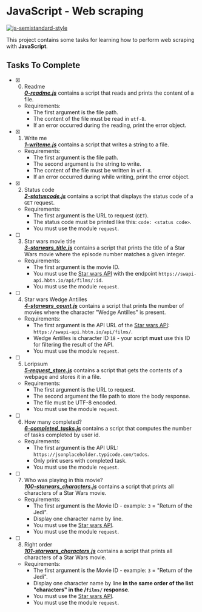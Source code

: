 # JavaScript - Web scraping

[![js-semistandard-style](https://img.shields.io/badge/code%20style-semistandard-brightgreen.svg)](https://github.com/standard/semistandard)

This project contains some tasks for learning how to perform web scraping with **JavaScript**.

## Tasks To Complete

+ [x] 0. Readme<br/>_**[0-readme.js](0-readme.js)**_ contains a script that reads and prints the content of a file.
  + Requirements:
    + The first argument is the file path.
    + The content of the file must be read in `utf-8`.
    + If an error occurred during the reading, print the error object.

+ [x] 1. Write me<br/>_**[1-writeme.js](1-writeme.js)**_ contains a script that writes a string to a file.
  + Requirements:
    + The first argument is the file path.
    + The second argument is the string to write.
    + The content of the file must be written in `utf-8`.
    + If an error occurred during while writing, print the error object.

+ [x] 2. Status code<br/>_**[2-statuscode.js](2-statuscode.js)**_ contains a script that displays the status code of a `GET` request.
  + Requirements:
    + The first argument is the URL to request (`GET`).
    + The status code must be printed like this: `code: <status code>`.
    + You must use the module `request`.

+ [ ] 3. Star wars movie title<br/>_**[3-starwars_title.js](3-starwars_title.js)**_ contains a script that prints the title of a Star Wars movie where the episode number matches a given integer.
  + Requirements:
    + The first argument is the movie ID.
    + You must use the [Star wars API](https://swapi-api.hbtn.io/) with the endpoint `https://swapi-api.hbtn.io/api/films/:id`.
    + You must use the module `request`.

+ [ ] 4. Star wars Wedge Antilles<br/>_**[4-starwars_count.js](4-starwars_count.js)**_ contains a script that prints the number of movies where the character "Wedge Antilles" is present.
  + Requirements:
    + The first argument is the API URL of the [Star wars API](https://swapi-api.hbtn.io/): `https://swapi-api.hbtn.io/api/films/`.
    + Wedge Antilles is character ID `18` - your script **must** use this ID for filtering the result of the API.
    + You must use the module `request`.

+ [ ] 5. Loripsum<br/>_**[5-request_store.js](5-request_store.js)**_ contains a script that gets the contents of a webpage and stores it in a file.
  + Requirements:
    + The first argument is the URL to request.
    + The second argument the file path to store the body response.
    + The file must be UTF-8 encoded.
    + You must use the module `request`.

+ [ ] 6. How many completed?<br/>_**[6-completed_tasks.js](6-completed_tasks.js)**_ contains a script that computes the number of tasks completed by user id.
  + Requirements:
    + The first argument is the API URL: `https://jsonplaceholder.typicode.com/todos`.
    + Only print users with completed task.
    + You must use the module `request`.

+ [ ] 7. Who was playing in this movie?<br/>_**[100-starwars_characters.js](100-starwars_characters.js)**_ contains a script that prints all characters of a Star Wars movie.
  + Requirements:
    + The first argument is the Movie ID - example: `3` = "Return of the Jedi".
    + Display one character name by line.
    + You must use the [Star wars API](https://swapi-api.hbtn.io/).
    + You must use the module `request`.

+ [ ] 8. Right order<br/>_**[101-starwars_characters.js](101-starwars_characters.js)**_ contains a script that prints all characters of a Star Wars movie.
  + Requirements:
    + The first argument is the Movie ID - example: `3` = "Return of the Jedi".
    + Display one character name by line **in the same order of the list "characters" in the /`films/` response**.
    + You must use the [Star wars API](https://swapi-api.hbtn.io/).
    + You must use the module `request`.

